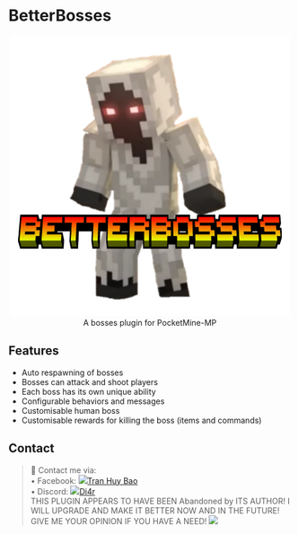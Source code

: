 # BetterBosses
<p align="center"><img src="icon-plugin.png"><br>
A bosses plugin for PocketMine-MP
</p>

## Features
- Auto respawning of bosses
- Bosses can attack and shoot players
- Each boss has its own unique ability
- Configurable behaviors and messages
- Customisable human boss
- Customisable rewards for killing the boss (items and commands)

## Contact
> 📢 Contact me via:<br>
>        • Facebook: <a href="https://www.facebook.com/profile.php?id=61555336191287&mibextid=ZbWKwL"><img src="https://upload.wikimedia.org/wikipedia/commons/b/b9/2023_Facebook_icon.svg" height=20px weight=20px /></a><a href="https://www.facebook.com/profile.php?id=61555336191287&mibextid=ZbWKwL">Tran Huy Bao</a>
> <br>
>        • Discord: <a href="https://discord.com/invite/vZJnDXCB"><img src="https://www.flaticon.com/free-icon/discord_3670157" height=20px weight=20px /></a><a href="https://discord.com/invite/vZJnDXCB">Di4r</a>
> <br>
> THIS PLUGIN APPEARS TO HAVE BEEN Abandoned by ITS AUTHOR! I WILL UPGRADE AND MAKE IT BETTER NOW AND IN THE FUTURE!
> GIVE ME YOUR OPINION IF YOU HAVE A NEED!
> <a href="https://poggit.pmmp.io/p/BetterBosses"><img src="https://poggit.pmmp.io/shield.dl.total/BetterBosses"></a>

